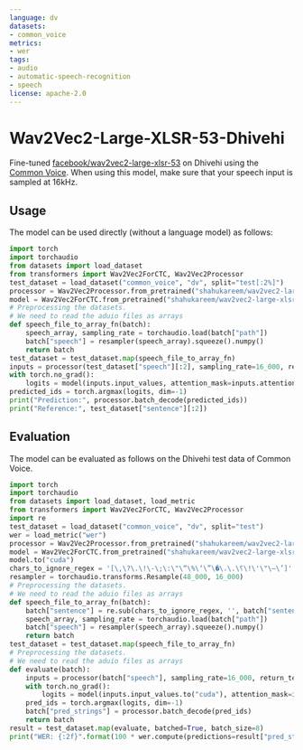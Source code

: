 ```yaml
---
language: dv
datasets:
- common_voice 
metrics:
- wer
tags:
- audio
- automatic-speech-recognition
- speech
license: apache-2.0
---
```

# Wav2Vec2-Large-XLSR-53-Dhivehi
Fine-tuned [facebook/wav2vec2-large-xlsr-53](https://huggingface.co/facebook/wav2vec2-large-xlsr-53) on Dhivehi using the [Common Voice](https://huggingface.co/datasets/common_voice).
When using this model, make sure that your speech input is sampled at 16kHz.
## Usage
The model can be used directly (without a language model) as follows:
```python
import torch
import torchaudio
from datasets import load_dataset
from transformers import Wav2Vec2ForCTC, Wav2Vec2Processor
test_dataset = load_dataset("common_voice", "dv", split="test[:2%]")
processor = Wav2Vec2Processor.from_pretrained("shahukareem/wav2vec2-large-xlsr-53-dhivehi-v2")
model = Wav2Vec2ForCTC.from_pretrained("shahukareem/wav2vec2-large-xlsr-53-dhivehi-v2")
# Preprocessing the datasets.
# We need to read the aduio files as arrays
def speech_file_to_array_fn(batch):
	speech_array, sampling_rate = torchaudio.load(batch["path"])
	batch["speech"] = resampler(speech_array).squeeze().numpy()
	return batch
test_dataset = test_dataset.map(speech_file_to_array_fn)
inputs = processor(test_dataset["speech"][:2], sampling_rate=16_000, return_tensors="pt", padding=True)
with torch.no_grad():
	logits = model(inputs.input_values, attention_mask=inputs.attention_mask).logits
predicted_ids = torch.argmax(logits, dim=-1)
print("Prediction:", processor.batch_decode(predicted_ids))
print("Reference:", test_dataset["sentence"][:2])
```
## Evaluation
The model can be evaluated as follows on the Dhivehi test data of Common Voice.
```python
import torch
import torchaudio
from datasets import load_dataset, load_metric
from transformers import Wav2Vec2ForCTC, Wav2Vec2Processor
import re
test_dataset = load_dataset("common_voice", "dv", split="test")
wer = load_metric("wer")
processor = Wav2Vec2Processor.from_pretrained("shahukareem/wav2vec2-large-xlsr-53-dhivehi-v2")
model = Wav2Vec2ForCTC.from_pretrained("shahukareem/wav2vec2-large-xlsr-53-dhivehi-v2")
model.to("cuda")
chars_to_ignore_regex = '[\,\?\.\!\-\;\:\"\“\%\‘\”\�\،\.\؟\!\'\"\–\’]'
resampler = torchaudio.transforms.Resample(48_000, 16_000)
# Preprocessing the datasets.
# We need to read the aduio files as arrays
def speech_file_to_array_fn(batch):
	batch["sentence"] = re.sub(chars_to_ignore_regex, '', batch["sentence"]).lower()
	speech_array, sampling_rate = torchaudio.load(batch["path"])
	batch["speech"] = resampler(speech_array).squeeze().numpy()
	return batch
test_dataset = test_dataset.map(speech_file_to_array_fn)
# Preprocessing the datasets.
# We need to read the aduio files as arrays
def evaluate(batch):
	inputs = processor(batch["speech"], sampling_rate=16_000, return_tensors="pt", padding=True)
	with torch.no_grad():
		logits = model(inputs.input_values.to("cuda"), attention_mask=inputs.attention_mask.to("cuda")).logits
	pred_ids = torch.argmax(logits, dim=-1)
	batch["pred_strings"] = processor.batch_decode(pred_ids)
	return batch
result = test_dataset.map(evaluate, batched=True, batch_size=8)
print("WER: {:2f}".format(100 * wer.compute(predictions=result["pred_strings"], references=result["sentence"])))
```